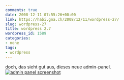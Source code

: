 ```yaml
---
comments: true
date: 2008-12-11 07:55:26+00:00
link: https://habi.gna.ch/2008/12/11/wordpress-27/
slug: wordpress-27
title: wordpress 2.7
wordpress_id: 1589
categories:
- none
tags:
- wordpress
---
```


doch, das sieht gut aus, dieses neue admin-panel.[![admin panel screenshot](https://habi.gna.ch/wp-content/uploads/2008/12/picture-1-300x216.png)](https://habi.gna.ch/wp-content/uploads/2008/12/picture-1-1024x737.png)

